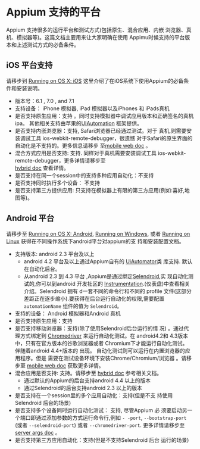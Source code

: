 # Appium 支持的平台

Appium 支持很多的运行平台和测试方式(包括原生、混合应用、内嵌
浏览器、真机、模拟器等)。这篇文档主要用来让大家明确在使用
Appimu时候支持的平台版本和上述测试方式的必备条件。

## iOS 平台支持

请移步到 [Running on OS X: iOS](running-on-osx.md) 这里介绍了在iOS系统下使用Appium的必备条件和安装说明。

* 版本号：6.1 , 7.0 , and 7.1
* 支持设备： iPhone 模拟器, iPad 模拟器以及iPhones 和 iPads真机
* 是否支持原生应用：支持 。同时支持模拟器中调试应用版本和正确签名的真机ipa。
  其他相关支持由苹果的[UIAutomation](https://developer.apple.com/library/ios/documentation/DeveloperTools/Reference/UIAutomationRef/_index.html)
  框架提供。
* 是否支持内嵌浏览器：支持, Safari浏览器已经通过测试。对于
  真机,则需要安装调试工具 ios-webkit-remote-debugger，很遗憾
  对于Safari的原生界面的自动化是不支持的。更多信息请移步
  至[mobile web doc](mobile-web.md) 。
* 混合方式应用是否支持: 支持. 同样对于真机需要安装调试工具
  ios-webkit-remote-debugger，更多详情请移步至  
  [hybrid doc](hybrid.md) 查看详情。
* 是否支持在同一个session中的支持多种应用自动化：不支持
* 是否支持同时执行多个设备： 不支持
* 是否支持第三方提供应用: 只支持在模拟器上有限的第三方应用(例如:喜好,地图等)。

## Android 平台

请移步至 [Running on OS X: Android](running-on-osx.md),
[Running on Windows](running-on-windows.md), 或者
[Running on Linux](running-on-linux.md) 获得在不同操作系统下android平台对appium的支
持和安装配置文档。

* 支持版本: android 2.3 平台及以上
  * android 4.2 平台及以上通过Appium自有的 [UiAutomator](http://developer.android.com/tools/help/uiautomator/index.html)类
    库支持. 默认在自动化后台。
  * 从android 2.3 到 4.3 平台 ,Appium是通过绑定[Selendroid](http://selendroid.io),实
    现自动化测试的,你可以到android 开发社区的 
	[Instrumentation](http://developer.android.com/reference/android/app/Instrumentation.html).(仪表盘)中查看相关介绍。Selendroid 拥有
	d一套不同的命令行和不同的 profile 文件(这部分差距正在逐步缩小).要获得在后台运行自动化的权限,需要配置
	`automationName` 组件的值为 `Selendroid`。
* 支持的设备： Android 模拟器和Android 真机
* 是否支持原生应用：支持
* 是否支持移动浏览器：支持(除了使用Selendroid后台运行的情
  况) 。通过代理方式绑定到 [Chromedriver](https://code.google.com/p/selenium/wiki/ChromeDriver) 来运行自动化测试。在
  android4.2和 4.3版本中，只有在官方版本的谷歌浏览器或者
  Chromium下才能运行自动化测试。 伴随着android 4.4+版本的
  出现。 自动化测试则可以运行在内置浏览器的应用程序。但是
  需要在测试设备环境下安装Chrome/Chromium/浏览器 。请移
  步至 [mobile web doc](mobile-web.md) 获取更多详情。
* 混合应用是否支持: 支持。请移步至 [hybrid doc](hybrid.md) 参考相关文档。
  * 通过默认的Appium的后台支持android 4.4 以上的版本
  * 通过Selendroid的后台支持android 2.3 以上的版本
* 是否支持在一个session里的多个应用自动化：支持(但是不支
  持使用Selendroid 后台的场景)
* 是否支持多个设备同时运行自动化测试： 支持, 尽管Appium 必
  须要启动另一个端口即通过添加参数的方式运行命令行,例如 `-
  -port`, `--bootstrap-port` (或者 `--selendroid-port`) 或者
  `--chromedriver-port`. 更多详情请移步至 [server args doc](server-args.md) 。
* 是否支持第三方应用自动化：支持(但是不支持Selendroid 后台
  运行的场景)